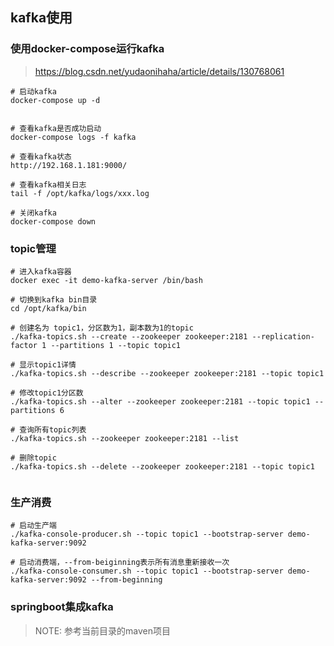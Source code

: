 ## kafka使用



### 使用docker-compose运行kafka

> https://blog.csdn.net/yudaonihaha/article/details/130768061

```
# 启动kafka
docker-compose up -d


# 查看kafka是否成功启动
docker-compose logs -f kafka

# 查看kafka状态
http://192.168.1.181:9000/

# 查看kafka相关日志
tail -f /opt/kafka/logs/xxx.log

# 关闭kafka
docker-compose down
```



### topic管理

```
# 进入kafka容器
docker exec -it demo-kafka-server /bin/bash

# 切换到kafka bin目录
cd /opt/kafka/bin

# 创建名为 topic1，分区数为1，副本数为1的topic
./kafka-topics.sh --create --zookeeper zookeeper:2181 --replication-factor 1 --partitions 1 --topic topic1

# 显示topic1详情
./kafka-topics.sh --describe --zookeeper zookeeper:2181 --topic topic1

# 修改topic1分区数
./kafka-topics.sh --alter --zookeeper zookeeper:2181 --topic topic1 --partitions 6

# 查询所有topic列表
./kafka-topics.sh --zookeeper zookeeper:2181 --list

# 删除topic
./kafka-topics.sh --delete --zookeeper zookeeper:2181 --topic topic1


```



### 生产消费

```
# 启动生产端
./kafka-console-producer.sh --topic topic1 --bootstrap-server demo-kafka-server:9092

# 启动消费端，--from-beiginning表示所有消息重新接收一次
./kafka-console-consumer.sh --topic topic1 --bootstrap-server demo-kafka-server:9092 --from-beginning
```



### springboot集成kafka

> NOTE: 参考当前目录的maven项目
